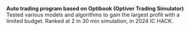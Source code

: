 **Auto trading program based on Optibook (Optiver Trading Simulator)**
Tested various models and algorithms to gain the largest profit with a limited budget.
Ranked at 2 in 30 min simulation, in 2024 IC HACK.
